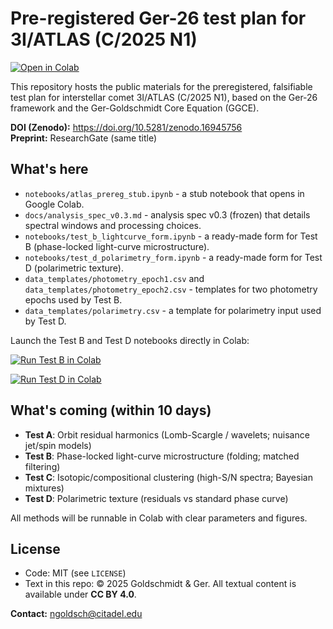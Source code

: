 # Pre-registered Ger-26 test plan for 3I/ATLAS (C/2025 N1)

[![Open in Colab](https://colab.research.google.com/assets/colab-badge.svg)](https://colab.research.google.com/github/Lumina26/ger26-atlas-prereg/blob/main/notebooks/atlas_prereg_stub.ipynb)

This repository hosts the public materials for the preregistered, falsifiable test plan for interstellar comet 3I/ATLAS (C/2025 N1), based on the Ger-26 framework and the Ger-Goldschmidt Core Equation (GGCE).

**DOI (Zenodo):** https://doi.org/10.5281/zenodo.16945756  
**Preprint:** ResearchGate (same title)

## What's here

- `notebooks/atlas_prereg_stub.ipynb` - a stub notebook that opens in Google Colab.
- `docs/analysis_spec_v0.3.md` - analysis spec v0.3 (frozen) that details spectral windows and processing choices.
- `notebooks/test_b_lightcurve_form.ipynb` - a ready-made form for Test B (phase-locked light-curve microstructure).
- `notebooks/test_d_polarimetry_form.ipynb` - a ready-made form for Test D (polarimetric texture).
- `data_templates/photometry_epoch1.csv` and `data_templates/photometry_epoch2.csv` - templates for two photometry epochs used by Test B.
- `data_templates/polarimetry.csv` - a template for polarimetry input used by Test D.

Launch the Test B and Test D notebooks directly in Colab:

[![Run Test B in Colab](https://colab.research.google.com/assets/colab-badge.svg)](https://colab.research.google.com/github/Lumina26/ger26-atlas-prereg/blob/main/notebooks/test_b_lightcurve_form.ipynb)

[![Run Test D in Colab](https://colab.research.google.com/assets/colab-badge.svg)](https://colab.research.google.com/github/Lumina26/ger26-atlas-prereg/blob/main/notebooks/test_d_polarimetry_form.ipynb)

## What's coming (within 10 days)

- **Test A**: Orbit residual harmonics (Lomb-Scargle / wavelets; nuisance jet/spin models)
- **Test B**: Phase-locked light-curve microstructure (folding; matched filtering)
- **Test C**: Isotopic/compositional clustering (high-S/N spectra; Bayesian mixtures)
- **Test D**: Polarimetric texture (residuals vs standard phase curve)

All methods will be runnable in Colab with clear parameters and figures.

## License

- Code: MIT (see `LICENSE`)
- Text in this repo: © 2025 Goldschmidt & Ger. All textual content is available under **CC BY 4.0**.

**Contact:** ngoldsch@citadel.edu
